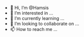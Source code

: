 - 👋 Hi, I’m @Hamsis
- 👀 I’m interested in ...
- 🌱 I’m currently learning ...
- 💞️ I’m looking to collaborate on ...
- 📫 How to reach me ...

<!---
Hamsis/Hamsis is a ✨ special ✨ repository because its `README.md` (this file) appears on your GitHub profile.
You can click the Preview link to take a look at your changes.
--->
